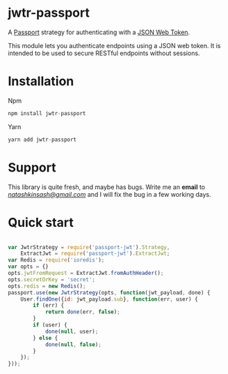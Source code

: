 # jwtr-passport

A [Passport](http://passportjs.org/) strategy for authenticating with a [JSON Web Token](https://jwt.io/).

This module lets you authenticate endpoints using a JSON web token. It is intended to be used to secure RESTful endpoints without sessions.


# Installation

Npm
```javascript
npm install jwtr-passport
```

Yarn
```javascript
yarn add jwtr-passport
```

# Support

This library is quite fresh, and maybe has bugs. Write me an **email** to *natashkinsash@gmail.com* and I will fix the bug in a few working days.

# Quick start

```javascript

var JwtrStrategy = require('passport-jwt').Strategy,
    ExtractJwt = require('passport-jwt').ExtractJwt;
var Redis = require('ioredis');
var opts = {}
opts.jwtFromRequest = ExtractJwt.fromAuthHeader();
opts.secretOrKey = 'secret';
opts.redis = new Redis();
passport.use(new JwtrStrategy(opts, function(jwt_payload, done) {
    User.findOne({id: jwt_payload.sub}, function(err, user) {
        if (err) {
            return done(err, false);
        }
        if (user) {
            done(null, user);
        } else {
            done(null, false);
        }
    });
}));

```

